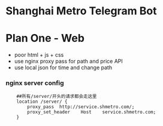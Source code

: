 # Shanghai Metro Telegram Bot

# Plan One - Web

* poor html + js + css
* use nginx proxy pass for path and price API
* use local json for time and change path

### nginx server config
```
    ##所有/server/开头的请求都会走这里
    location /server/ {
        proxy_pass  http://service.shmetro.com/;
        proxy_set_header    Host    service.shmetro.com;
    }
```
